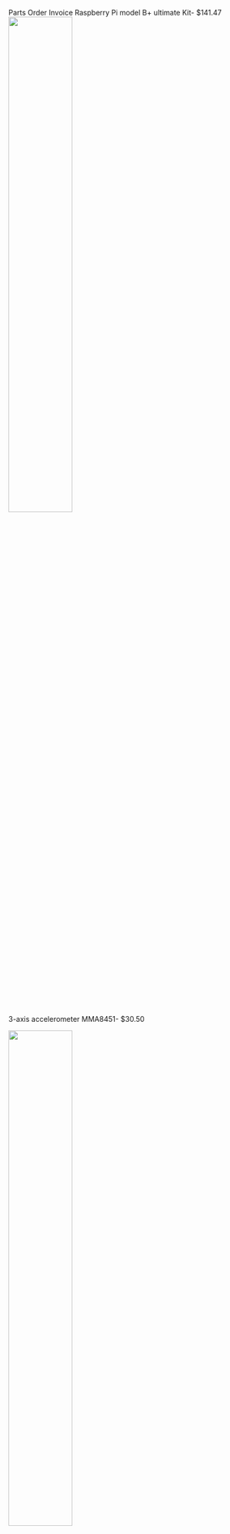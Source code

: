 Parts Order Invoice
Raspberry Pi model B+ ultimate Kit- $141.47
<img src="https://user-images.githubusercontent.com/43188450/48224211-16e45700-e367-11e8-81d5-7193babb236a.png" width="50%">

3-axis accelerometer MMA8451- $30.50

<img src="https://user-images.githubusercontent.com/43188450/48223631-93763600-e365-11e8-8948-c7ccd7bb1f52.png" width="50%">

USB to Ethernet connector Anker A7611- $31.53

<img src="https://user-images.githubusercontent.com/43188450/48223645-98d38080-e365-11e8-8b0b-39cfda79556b.PNG" width="50%">

Parts kit- $135.60

<img src="https://user-images.githubusercontent.com/43188450/48223983-80b03100-e366-11e8-986c-078eec03a598.png" width="50%">

